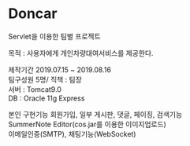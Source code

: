 # Doncar
Servlet을 이용한 팀별 프로젝트 

목적 : 사용자에게 개인차량대여서비스를 제공한다.  

제작기간 2019.07.15 ~ 2019.08.16  
팀구성원 5명/ 직책 : 팀장  
서버 : Tomcat9.0  
DB : Oracle 11g Express

본인 구현기능
회원가입, 일부 게시판, 댓글, 페이징, 검색기능  
SummerNote Editor(cos.jar를 이용한 이미지업로드)  
이메일인증(SMTP), 채팅기능(WebSocket)
